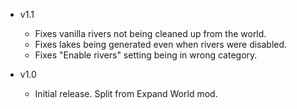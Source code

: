 - v1.1
  - Fixes vanilla rivers not being cleaned up from the world.
  - Fixes lakes being generated even when rivers were disabled.
  - Fixes "Enable rivers" setting being in wrong category.

- v1.0
  - Initial release. Split from Expand World mod.